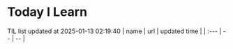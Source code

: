 # Today I Learn 
TIL list updated at 2025-01-13 02:19:40
| name | url | updated time |
| :--- | -- | -- |
